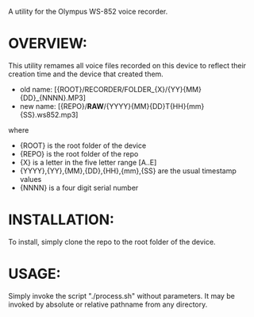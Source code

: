 A utility for the Olympus WS-852 voice recorder.

OVERVIEW:
=========
This utility remames all voice files recorded on this device to reflect their creation time and the device that created them.
-    old name: [{ROOT}/RECORDER/FOLDER_{X}/{YY}{MM}{DD}_{NNNN}.MP3]
-    new name: [{REPO}/__RAW__/{YYYY}{MM}{DD}T{HH}{mm}{SS}.ws852.mp3]

where
-  {ROOT} is the root folder of the device
- {REPO} is the root folder of the repo
- {X} is a letter in the five letter range [A..E]
- {YYYY},{YY},{MM},{DD},{HH},{mm},{SS} are the usual timestamp values
- {NNNN} is a four digit serial number

INSTALLATION:
=============

To install, simply clone the repo to the root folder of the device.

USAGE:
=====

Simply invoke the script "./process.sh" without parameters. It may be invoked by absolute or relative pathname from any directory.

 
